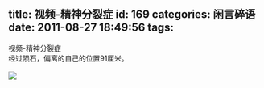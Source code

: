 title: 视频-精神分裂症
id: 169
categories: 闲言碎语
date: 2011-08-27 18:49:56
tags:
---

视频-精神分裂症
</br>经过陨石，偏离的自己的位置91厘米。
</br>
</br>[![](http://m2.img.libdd.com/farm3/174/CA8AA0A8C4DD2BF56EC8AE21C1E10FAE_200_80.PNG)</img>](http://www.tudou.com/v/8nfuiRIZg5g/v.swf)
